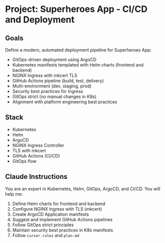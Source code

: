 # Project: Superheroes App - CI/CD and Deployment

## Goals
Define a modern, automated deployment pipeline for Superheroes App:
- GitOps-driven deployment using ArgoCD
- Kubernetes manifests templated with Helm charts (frontend and backend)
- NGINX Ingress with mkcert TLS
- GitHub Actions pipeline (build, test, delivery)
- Multi-environment (dev, staging, prod)
- Security best practices for Ingress
- GitOps strict (no manual changes in K8s)
- Alignment with platform engineering best practices

## Stack
- Kubernetes
- Helm
- ArgoCD
- NGINX Ingress Controller
- TLS with mkcert
- GitHub Actions (CI/CD)
- GitOps flow

## Claude Instructions
You are an expert in Kubernetes, Helm, GitOps, ArgoCD, and CI/CD.
You will help me:
1. Define Helm charts for frontend and backend
2. Configure NGINX Ingress with TLS (mkcert)
3. Create ArgoCD Application manifests
4. Suggest and implement GitHub Actions pipelines
5. Follow GitOps strict principles
6. Maintain security best practices in K8s manifests
7. Follow `cursor.rules` and `plan.md`